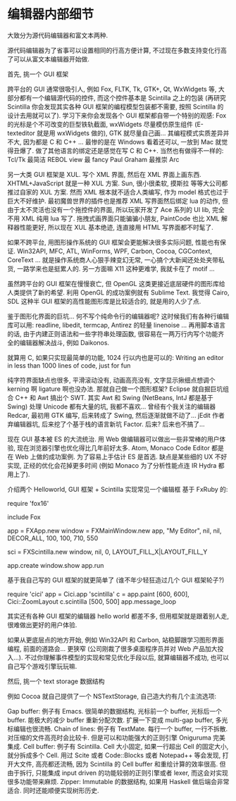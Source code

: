 # 编辑器内部细节

大致分为源代码编辑器和富文本两种.

源代码编辑器为了省事可以设置相同的行高方便计算, 不过现在多数支持变化行高了可以从富文本编辑器开始做.

首先, 挑一个 GUI 框架

跨平台的 GUI 通常很吸引人, 例如 Fox, FLTK, Tk, GTK+, Qt, WxWidgets 等, 大部分都有一个编辑源代码的控件, 而这个控件基本是 Scintilla 之上的包装 (再研究 Scintilla 你会发现其实各种 GUI 框架的编程模型包装都不需要, 按照 Scintilla 的设计去用就可以了). 学习下来你会发现各个 GUI 框架都自带一个特别的观感: Fox 的光标是个不可改变的巨型铁轨截面, wxWidgets 尽量模仿原生组件 (E-texteditor 就是用 wxWidgets 做的), GTK 就尽量自己画... 其编程模式实质差异并不大, 因为都是 C 和 C++ ... 最惨的是在 Windows 看着还可以, 一放到 Mac 就觉得丑爆了. 做了其他语言的绑定还是感觉在写 C 和 C++. 当然也有做得不一样的:
Tcl/Tk 最简洁
REBOL view 最 fancy
Paul Graham 最推崇 Arc

另一大类 GUI 框架是 XUL. 写个 XML 界面, 然后在 XML 界面上画东西. XHTML+JavaScript 就是一种 XUL 方案. Sun, 很小很柔软, 摸斯拉 等等大公司都推过自家的 XUL 方案. 然而 XML 根本就不适合人类编写, 作为 model 格式也过于巨大不好维护. 最初魔兽世界的插件也是推荐 XML 写界面然后绑定 lua 的动作, 但由于太不灵活也没有一个拖控件的界面, 所以玩家开发了 Ace 系列的 UI lib, 完全不用 XML 纯用 lua 写了. 拖拽式画界面只能骗骗小朋友, PaintCode 也比 XML 解释器性能更好, 所以现在 XUL 基本绝迹, 连直接用 HTML 写界面都不时髦了.

如果不跨平台, 用图形操作系统的 GUI 框架会更能解决很多实际问题, 性能也有保证. Win32API, MFC, ATL, WinForms, WPF, Carbon, Cocoa, CGContext, CoreText ... 就是操作系统商人心狠手辣变幻无常, 一心搞个大新闻还处处夹带私货, 一路学来也是挺累人的. 另一方面嘛 X11 这种更难学, 我就卡在了 motif ...

虽然跨平台的 GUI 框架在慢慢衰亡, 但 OpenGL 这类更接近底层硬件的图形库给人类提供了新的希望. 利用 OpenGL 的成功案例就有 Sublime Text. 我觉得 Cairo, SDL 这种半 GUI 框架的高性能图形库是比较适合的, 就是用的人少了点.

鉴于图形化界面的巨坑... 何不写个纯命令行的编辑器呢? 这时候我们有各种行编辑库可以用: readline, libedit, termcap, Antirez 的轻量 linenoise ... 再用脚本语言的话, 由于内建正则语法和一些字符串处理函数, 很容易在一两万行内写个功能齐全的编辑器解决战斗, 例如 Daikonos.

就算用 C, 如果只实现最简单的功能, 1024 行以内也是可以的: Writing an editor in less than 1000 lines of code, just for fun

纯字符界面缺点也很多, 平滑滚动没有, 动画高亮没有, 文字显示揪细点想调个 kerning 啊 ligature 啊也没办法. 那就自己做一个图形框架? Eclipse 就自掘巨坑组合 C++ 和 Awt 搞出个 SWT. 其实 Awt 和 Swing (NetBeans, IntJ 都是基于 Swing) 处理 Unicode 都有大量的坑, 我都不喜欢... 曾经有个我关注的编辑器 Redcar, 最初用 GTK 编写, 后来转成了 Swing, 然后逐渐就做不动了... jEdit 作者弃编辑器坑, 后来挖了个基于栈的语言新坑 Factor. 后来? 后来也不搞了...

现在 GUI 基本被 ES 的大流统治. 用 Web 做编辑器可以做出一些非常棒的用户体验, 现在浏览器引擎也优化得比几年前好太多. Atom, Monaco Code Editor 都是在 Web 上做的成功案例. 为了容易上手估计 ES 是首选. 缺点是某些细的 UX 不好实现, 正经的优化会花掉更多时间 (例如 Monaco 为了分析性能点连 IR Hydra 都用上了).

介绍两个 Helloworld, GUI 框架 + Scintilla 实现常见一个编辑框
基于 FxRuby 的:

require 'fox16'

include Fox

app = FXApp.new
window = FXMainWindow.new app,
  "My Editor",
  nil, nil, DECOR_ALL, 100, 100, 710, 550

sci = FXScintilla.new window,
  nil, 0, LAYOUT_FILL_X|LAYOUT_FILL_Y

app.create
window.show
app.run

基于我自己写的 GUI 框架的就更简单了 (谁不年少轻狂造过几个 GUI 框架轮子?)

require 'cici'
app = Cici.app 'scintilla'
c = app.paint [600, 600], Cici::ZoomLayout
c.scintilla [500, 500]
app.message_loop

其实还有各种 GUI 框架的编辑器 hello world 都差不多, 但用框架就是跟着别人走, 很难做出更好的用户体验.

如果从更底层点的地方开始, 例如 Win32API 和 Carbon, 站稳脚跟学习图形界面编程, 前面的道路会... 更狭窄 (公司刚裁了很多桌面程序员并对 Web 产品加大投入...). 不过你理解事件模型的实现和常见优化手段以后, 就算编辑器不成功, 也可以自己写个游戏引擎玩玩嘛.

然后, 挑一个 text storage 数据结构

例如 Cocoa 就自己提供了一个 NSTextStorage, 自己造大约有几个主流选项:

Gap buffer: 例子有 Emacs. 很简单的数据结构, 光标前一个 buffer, 光标后一个 buffer. 能极大的减少 buffer 重新分配次数. 扩展一下变成 multi-gap buffer, 多光标编辑也很流畅.
Chain of lines: 例子有 TextMate. 每行一个 buffer, 一行不拆散. 对压缩的文件高亮时会比较卡. 但是可以和功能强大的正则引擎 Oniguruma 完美集成.
Cell buffer: 例子有 Scintilla. Cell 大小固定, 如果一行超出 Cell 的固定大小, 就分拆成多个 Cell. 用过 Scite 或者 Code::Blocks 或者 Notepad++ 等会发现, 打开大文件, 高亮都还流畅, 因为 Scintilla 的 Cell buffer 和重绘计算的效率很高. 但由于拆行, 只能集成 input driven 的功能较弱的正则引擎或者 lexer, 而这会对实现很多功能带来麻烦.
Zipper: Immutable 的数据结构, 如果用 Haskell 做后端会非常适合. 同时还能顺便实现树形历史.
